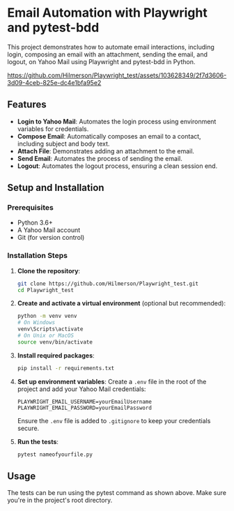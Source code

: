 # Email Automation with Playwright and pytest-bdd

This project demonstrates how to automate email interactions, including login, composing an email with an attachment, sending the email, and logout, on Yahoo Mail using Playwright and pytest-bdd in Python.

https://github.com/Hilmerson/Playwright_test/assets/103628349/2f7d3606-3d09-4ceb-825e-dc4e1bfa95e2

## Features

- **Login to Yahoo Mail**: Automates the login process using environment variables for credentials.
- **Compose Email**: Automatically composes an email to a contact, including subject and body text.
- **Attach File**: Demonstrates adding an attachment to the email.
- **Send Email**: Automates the process of sending the email.
- **Logout**: Automates the logout process, ensuring a clean session end.

## Setup and Installation

### Prerequisites

- Python 3.6+
- A Yahoo Mail account
- Git (for version control)

### Installation Steps

1. **Clone the repository**:
    ```bash
    git clone https://github.com/Hilmerson/Playwright_test.git
    cd Playwright_test
    ```

2. **Create and activate a virtual environment** (optional but recommended):
    ```bash
    python -m venv venv
    # On Windows
    venv\Scripts\activate
    # On Unix or MacOS
    source venv/bin/activate
    ```

3. **Install required packages**:
    ```bash
    pip install -r requirements.txt
    ```

4. **Set up environment variables**:
    Create a `.env` file in the root of the project and add your Yahoo Mail credentials:
    ```
    PLAYWRIGHT_EMAIL_USERNAME=yourEmailUsername
    PLAYWRIGHT_EMAIL_PASSWORD=yourEmailPassword
    ```
    Ensure the `.env` file is added to `.gitignore` to keep your credentials secure.

5. **Run the tests**:
    ```bash
    pytest nameofyourfile.py
    ```

## Usage

The tests can be run using the pytest command as shown above. Make sure you're in the project's root directory.
